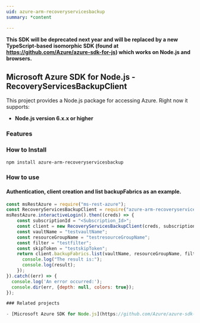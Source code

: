 ```yaml
---
uid: azure-arm-recoveryservicesbackup
summary: *content

---
```

**This SDK will be deprecated next year and will be replaced by a new TypeScript-based isomorphic SDK (found at https://github.com/Azure/azure-sdk-for-js) which works on Node.js and browsers.**
## Microsoft Azure SDK for Node.js - RecoveryServicesBackupClient
This project provides a Node.js package for accessing Azure. Right now it supports:
- **Node.js version 6.x.x or higher**

### Features


### How to Install

```bash
npm install azure-arm-recoveryservicesbackup
```

### How to use

#### Authentication, client creation and list backupFabrics as an example.

```javascript
const msRestAzure = require("ms-rest-azure");
const RecoveryServicesBackupClient = require("azure-arm-recoveryservicesbackup");
msRestAzure.interactiveLogin().then((creds) => {
    const subscriptionId = "<Subscription_Id>";
    const client = new RecoveryServicesBackupClient(creds, subscriptionId);
    const vaultName = "testvaultName";
    const resourceGroupName = "testresourceGroupName";
    const filter = "testfilter";
    const skipToken = "testskipToken";
    return client.backupFabrics.list(vaultName, resourceGroupName, filter, skipToken).then((result) => {
      console.log("The result is:");
      console.log(result);
    });
}).catch((err) => {
  console.log('An error occurred:');
  console.dir(err, {depth: null, colors: true});
});

### Related projects

- [Microsoft Azure SDK for Node.js](https://github.com/Azure/azure-sdk-for-node)
